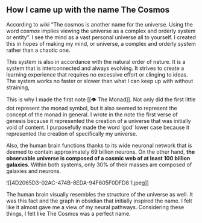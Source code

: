 ## How I came up with the name The Cosmos

According to wiki “The cosmos is another name for the universe. Using the word _cosmos_ implies viewing the universe as a complex and orderly system or entity”. I see the mind as a vast personal universe all to yourself. I created this in hopes of making my mind, or universe, a complex and orderly system rather than a chaotic one. 

This system is also in accordance with the natural order of nature.  It is a system that is interconnected and always evolving. It strives to create a learning experience that requires no excessive effort or clinging to ideas. The system works no faster or slower than what I can keep up with without straining,

This is why I made the first note [[👁 The Monad]]. Not only did the first little dot represent the monad symbol, but it also seemed to represent the concept of the monad in general. I wrote in the note the first verse of genesis because it represented the creation of a universe that was initially void of content.  I purposefully made the word ‘god’ lower case because it represented the creation of specifically my universe.

Also, the human brain functions thanks to its wide neuronal network that is deemed to contain approximately 69 billion neurons. On the other hand, **the observable universe is composed of a cosmic web of at least 100 billion galaxies**. Within both systems, only 30% of their masses are composed of galaxies and neurons.

![[4D2065D3-02AC-474B-8EDA-94F605F0DFD8 1.jpeg]]

The human brain visually resembles the structure of the universe as well. It was this fact and the graph in obsidian that initially inspired the name. I felt like it almost gave me a view of my neural pathways. Considering these things, I felt like The Cosmos was a perfect name.